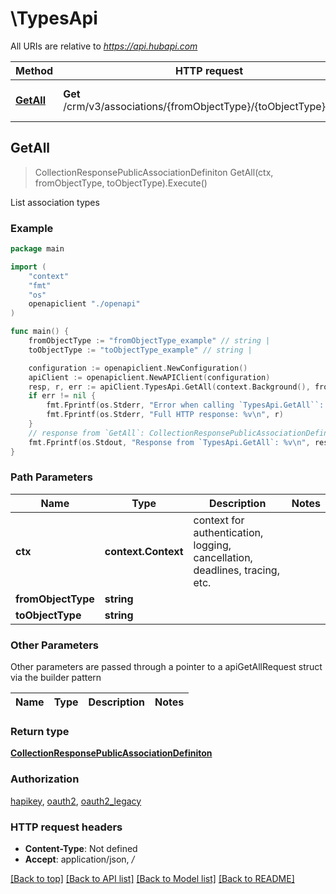 # \TypesApi

All URIs are relative to *https://api.hubapi.com*

Method | HTTP request | Description
------------- | ------------- | -------------
[**GetAll**](TypesApi.md#GetAll) | **Get** /crm/v3/associations/{fromObjectType}/{toObjectType}/types | List association types



## GetAll

> CollectionResponsePublicAssociationDefiniton GetAll(ctx, fromObjectType, toObjectType).Execute()

List association types



### Example

```go
package main

import (
    "context"
    "fmt"
    "os"
    openapiclient "./openapi"
)

func main() {
    fromObjectType := "fromObjectType_example" // string | 
    toObjectType := "toObjectType_example" // string | 

    configuration := openapiclient.NewConfiguration()
    apiClient := openapiclient.NewAPIClient(configuration)
    resp, r, err := apiClient.TypesApi.GetAll(context.Background(), fromObjectType, toObjectType).Execute()
    if err != nil {
        fmt.Fprintf(os.Stderr, "Error when calling `TypesApi.GetAll``: %v\n", err)
        fmt.Fprintf(os.Stderr, "Full HTTP response: %v\n", r)
    }
    // response from `GetAll`: CollectionResponsePublicAssociationDefiniton
    fmt.Fprintf(os.Stdout, "Response from `TypesApi.GetAll`: %v\n", resp)
}
```

### Path Parameters


Name | Type | Description  | Notes
------------- | ------------- | ------------- | -------------
**ctx** | **context.Context** | context for authentication, logging, cancellation, deadlines, tracing, etc.
**fromObjectType** | **string** |  | 
**toObjectType** | **string** |  | 

### Other Parameters

Other parameters are passed through a pointer to a apiGetAllRequest struct via the builder pattern


Name | Type | Description  | Notes
------------- | ------------- | ------------- | -------------



### Return type

[**CollectionResponsePublicAssociationDefiniton**](CollectionResponsePublicAssociationDefiniton.md)

### Authorization

[hapikey](../README.md#hapikey), [oauth2](../README.md#oauth2), [oauth2_legacy](../README.md#oauth2_legacy)

### HTTP request headers

- **Content-Type**: Not defined
- **Accept**: application/json, */*

[[Back to top]](#) [[Back to API list]](../README.md#documentation-for-api-endpoints)
[[Back to Model list]](../README.md#documentation-for-models)
[[Back to README]](../README.md)

